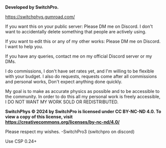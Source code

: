 **Developed by SwitchPro.**

https://switchphys.gumroad.com/

If you want this on your public server:
Please DM me on Discord. I don't want to accidentally delete something that people are actively using.

If you want to edit this or any of my other works:
Please DM me on Discord. I want to help you.

If you have any queries, contact me on my official Discord server or my DMs.

I do commissions, I don't have set rates yet, and I'm willing to be flexible with your budget.
I also do requests, requests come after all commissions and personal works, Don't expect anything done quickly.

My goal is to make as accurate physics as possible and to be accessible to the community. 
In order to do this all my personal work is freely accessible, I DO NOT WANT MY WORK SOLD OR REDISTRIBUTED.

**SwitchPhys © 2024 by SwitchPro is licensed under CC BY-NC-ND 4.0. 
To view a copy of this license, visit https://creativecommons.org/licenses/by-nc-nd/4.0/**

Please respect my wishes.
-SwitchPro3 (switchpro on discord)

Use CSP 0.24+
